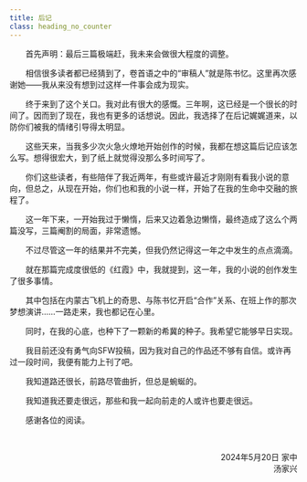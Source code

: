 ```yaml
---
title: 后记
class: heading_no_counter
---
```

&emsp;&emsp;首先声明：最后三篇极端赶，我未来会做很大程度的调整。

&emsp;&emsp;相信很多读者都已经猜到了，卷首语之中的“审稿人”就是陈书忆。这里再次感谢她——我从来没有想到过这样一件事会成为现实。

&emsp;&emsp;终于来到了这个关口。我对此有很大的感慨。三年啊，这已经是一个很长的时间了。因而到了现在，我也有更多的话想说。因此，我选择了在后记娓娓道来，以防你们被我的情绪引导得太明显。

&emsp;&emsp;这些天来，当我多少次火急火燎地开始创作的时候，我都在想这篇后记应该怎么写。想得很宏大，到了纸上就觉得没那么多时间写了。

&emsp;&emsp;你们这些读者，有些陪伴了我近两年，有些或许最近才刚刚有看我小说的意向，但总之，从现在开始，你们也和我的小说一样，开始了在我的生命中交融的旅程了。

&emsp;&emsp;这一年下来，一开始我过于懒惰，后来又边着急边懒惰，最终造成了这么个两篇没写，三篇阉割的局面，非常遗憾。

&emsp;&emsp;不过尽管这一年的结果并不完美，但我仍然记得这一年之中发生的点点滴滴。

&emsp;&emsp;就在那篇完成度很低的《红霞》中，我就提到，这一年，我的小说的创作发生了很多事情。

&emsp;&emsp;其中包括在内蒙古飞机上的奇思、与陈书忆开启“合作”关系、在班上作的那次梦想演讲……一路走来，我也都记在心里。

&emsp;&emsp;同时，在我的心底，也种下了一颗新的希冀的种子。我希望它能够早日实现。

&emsp;&emsp;我目前还没有勇气向SFW投稿，因为我对自己的作品还不够有自信。或许再过一段时间，我便有能力上刊了吧。

&emsp;&emsp;我知道路还很长，前路尽管曲折，但总是蜿蜒的。

&emsp;&emsp;我知道我还要走很远，那些和我一起向前走的人或许也要走很远。

&emsp;&emsp;感谢各位的阅读。

&emsp;&emsp;

<div style="text-align:right">2024年5月20日 家中</div>

<div style="text-align:right">汤家兴</div>